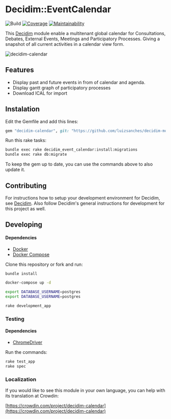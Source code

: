 # Decidim::EventCalendar

![Build](https://github.com/alabs/decidim-module-calendar/workflows/Ruby/badge.svg)
[![Coverage](https://img.shields.io/codeclimate/coverage/alabs/decidim-module-calendar.svg)](https://codeclimate.com/github/alabs/decidim-module-calendar)
[![Maintainability](https://img.shields.io/codeclimate/maintainability/alabs/decidim-module-calendar.svg)](https://codeclimate.com/github/alabs/decidim-module-calendar/maintainability)

This [Decidim](https://github.com/decidim/decidim) module enable a multitenant
global calendar for Consultations, Debates, External Events, Meetings and
Participatory Processes. Giving a snapshot of all current activities in a
calendar view form.

![decidim-calendar](docs/decidim-calendar.png)

## Features

- Display past and future events in from of calendar and agenda.
- Display gantt graph of participatory processes
- Download ICAL for import

## Instalation

Edit the Gemfile and add this lines:

```ruby
gem "decidim-calendar", git: "https://github.com/luizsanches/decidim-module-calendar"
```

Run this rake tasks:

```bash
bundle exec rake decidim_event_calendar:install:migrations
bundle exec rake db:migrate
```

To keep the gem up to date, you can use the commands above to also update it.

## Contributing

For instructions how to setup your development environment for Decidim, see
[Decidim](https://github.com/decidim/decidim). Also follow Decidim's general
instructions for development for this project as well.

## Developing
#### Dependencies
- [Docker](https://docs.docker.com/engine/install)
- [Docker Compose](https://docs.docker.com/compose/install)

Clone this repository or fork and run:

```bash
bundle install

docker-compose up -d

export DATABASE_USERNAME=postgres
export DATABASE_USERNAME=postgres

rake development_app
```

### Testing
#### Dependencies
- [ChromeDriver](https://github.com/SeleniumHQ/selenium/wiki/ChromeDriver)

Run the commands:

```bash
rake test_app
rake spec
```

### Localization

If you would like to see this module in your own language, you can help with
its translation at Crowdin:

[https://crowdin.com/project/decidim-calendar](https://crowdin.com/project/decidim-calendar)
